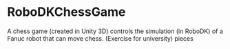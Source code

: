 # RoboDKChessGame
A chess game (created in Unity 3D) controls the simulation (in RoboDK) of a Fanuc robot that can move chess. (Exercise for university) pieces
